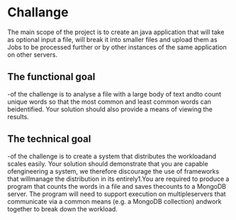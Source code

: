 # Challange

  The main scope of the project is to create an java application that will take as optional input a file, will break it into smaller files and upload them as Jobs to be processed further or by other instances of the same application on other servers.

## The functional goal 
-of the challenge is to analyse a file with a large body of text andto count unique words so that the most common and least common words can beidentified. Your solution should also provide a means of viewing the results.

## The technical goal 
-of the challenge is to create a system that distributes the workloadand   scales   easily.   Your   solution   should   demonstrate   that  you   are   capable   ofengineering  a   system,   we   therefore   discourage   the   use   of   frameworks   that   willmanage the distribution in its entirely1.You are required to produce a program that counts the words in a file and saves thecounts to a MongoDB server. The program will need to support execution on multipleservers that communicate via a common means (e.g. a MongoDB collection) andwork together to break down the workload.
